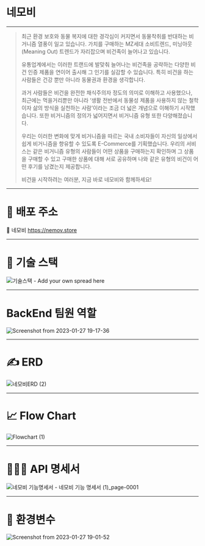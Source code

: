 
# 네모비
***

> 최근 환경 보호와 동물 복지에 대한 경각심이 커지면서 동물착취를 반대하는 비거니즘 열풍이 일고 있습니다. 가치를 구매하는 MZ세대 소비트렌드, 미닝아웃(Meaning Out) 트렌드가 자리잡으며 비건족이 늘어나고 있습니다. 
>
> 유통업계에서는 이러한 트랜드에 발맞춰 늘어나는 비건족을 공략하는 다양한 비건 인증 제품을 연이어 출시해 그 인기를 실감할 수 있습니다. 특히 비건을 하는 사람들은 건강 뿐만 아니라 동물권과 환경을 생각합니다.
>
> 과거 사람들은 비건을 완전한 채식주의자 정도의 의미로 이해하고 사용했으나, 최근에는 먹을거리뿐만 아니라 ‘생활 전반에서 동물성 제품을 사용하지 않는 철학이자 삶의 방식을 실천하는 사람’이라는 조금 더 넓은 개념으로 이해하기 시작했습니다. 또한 비거니즘의 정의가 넓어지면서 비거니즘 유형 또한 다양해졌습니다.
>
> 우리는 이러한 변화에 맞게 비거니즘을 따르는 국내 소비자들이 자신의 일상에서 쉽게 비거니즘을 향유할 수 있도록 E-Commerce를 기획했습니다. 우리의 서비스는 같은 비거니즘 유형의 사람들이 어떤 상품을 구매하는지 확인하며 그 상품을 구매할 수 있고 구매한 상품에 대해 서로 공유하며 나와 같은 유형의 비건이 어떤 후기를 남겼는지 제공합니다.
>
> 비건을 시작하려는 여러분, 지금 바로 네모비와 함께하세요!

---
# 🔗 배포 주소
🌿 네모비 https://nemov.store


---
# 🔧 기술 스택
![기술스택 - Add your own spread here](https://user-images.githubusercontent.com/101914105/215062052-9a0744b2-c269-4830-91e1-1f704e60f77e.png)



***
# BackEnd 팀원 역할
![Screenshot from 2023-01-27 19-17-36](https://user-images.githubusercontent.com/101914105/215062550-d5154090-b498-419f-8b9d-248f175ea4f8.png)



---
# :writing_hand: ERD
![네모비ERD (2)](https://user-images.githubusercontent.com/101914105/215062990-c5f1ce0c-5cc4-4d24-bb9c-d5db3c6122fe.png)



---
# 📈 Flow Chart
![Flowchart (1)](https://user-images.githubusercontent.com/114740795/213332612-12073458-ed40-4885-84f5-45c688f1c39c.png)


***
# 👩🏻‍💻 API 명세서
![네모비 기능명세서 - 네모비 기능 명세서 (1)_page-0001](https://user-images.githubusercontent.com/101914105/215071821-3158c032-ae10-4559-b2a9-e058426cda94.jpg)



***
# :page_facing_up: 환경변수
![Screenshot from 2023-01-27 19-01-52](https://user-images.githubusercontent.com/101914105/215072243-cf97b72c-d66b-4986-b184-13fc535dc767.png)
